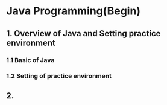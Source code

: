 # Java Programming(Begin)

## 1. Overview of Java and Setting practice environment

### 1.1 Basic of Java

### 1.2 Setting of practice environment

## 2. 

